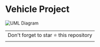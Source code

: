 # Vehicle Project
![UML Diagram ](https://user-images.githubusercontent.com/101148006/179362614-2be580df-5bff-4217-86fe-2cd828f69d72.jpg)



<table>
	<tr>
		<td>
			Don't forget to star ⭐ this repository
		</td>
	</tr>
</table>
